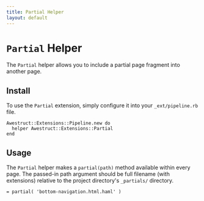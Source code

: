 ```yaml
---
title: Partial Helper
layout: default
---
```


# `Partial` Helper

The `Partial` helper allows you to include a partial page fragment into another
page.

## Install

To use the `Partial` extension, simply configure it into your `_ext/pipeline.rb`
file.
    
    Awestruct::Extensions::Pipeline.new do
      helper Awestruct::Extensions::Partial
    end


## Usage

The `Partial` helper makes a `partial(path)` method available within
every page.  The passed-in path argument should be full filename (with extensions)
relative to the project directory's `_partials/` directory.

    = partial( 'bottom-navigation.html.haml' )
